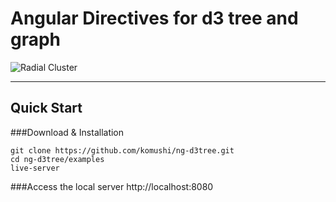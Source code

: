 # Angular Directives for d3 tree and graph

![Radial Cluster](https://raw.githubusercontent.com/komushi/ng-d3tree/master/images/radialcluster.png)

----------
Quick Start
-------------
###Download & Installation
```
git clone https://github.com/komushi/ng-d3tree.git
cd ng-d3tree/examples
live-server
```

###Access the local server
http://localhost:8080
